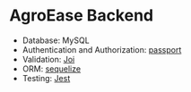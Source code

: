 # AgroEase Backend

- Database: MySQL
- Authentication and Authorization: [passport](http://www.passportjs.org)
- Validation: [Joi](https://github.com/hapijs/joi) 
- ORM: [sequelize](https://sequelize.org/)
- Testing: [Jest](https://jestjs.io)